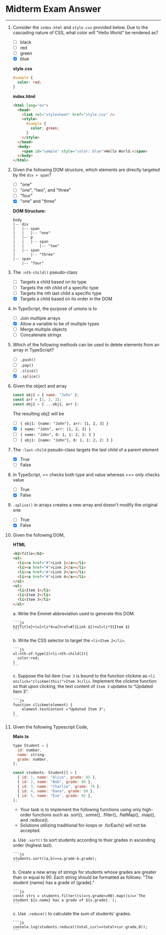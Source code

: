 # Midterm Exam Answer

---

1. Consider the `index.html` and `style.css` provided below. Due to the cascading nature of CSS, what color will "Hello World" be rendered as?

   - [ ] black
   - [ ] red
   - [ ] green
   - [x] blue

   **style.css**

   ```css
   #sample {
     color: red;
   }
   ```

   **index.html**

   ```html
   <html lang="en">
     <head>
       <link rel="stylesheet" href="style.css" />
       <style>
         #sample {
           color: green;
         }
       </style>
     </head>
     <body>
       <span id="sample" style="color: blue">Hello World.</span>
     </body>
   </html>
   ```

2. Given the following DOM structure, which elements are directly targeted by the `div > span`?

   - [ ] "one"
   - [ ] "one", "two", and "three"
   - [ ] "four"
   - [x] "one" and "three"

   **DOM Structure:**

   ```
   body
   |-- div
   |   |-- span
   |   |   |-- "one"
   |   |-- p
   |   |   |-- span
   |   |       |-- "two"
   |   |-- span
   |       |-- "three"
   |-- span
       |-- "four"
   ```

3. The `:nth-child()` pseudo-class

   - [ ] Targets a child based on its type
   - [ ] Targets the nth child of a specific type
   - [ ] Targets the nth last child a specific type
   - [x] Targets a child based on its order in the DOM

4. In TypeScript, the purpose of unions is to

   - [ ] Join multiple arrays
   - [x] Allow a variable to be of multiple types
   - [ ] Merge multiple objects
   - [ ] Concatenate strings

5. Which of the following methods can be used to delete elements from an array in TypeScript?

   - [ ] `.push()`
   - [ ] `.pop()`
   - [ ] `.slice()`
   - [x] `.splice()`

6. Given the object and array

   ```js
   const obj1 = { name: "John" };
   const arr = [1, 2, 3];
   const obj2 = { ...obj1, arr };
   ```

   The resulting obj2 will be

   - [ ] `{ obj1: {name: "John"}, arr: [1, 2, 3] }`
   - [x] `{ name: "John", arr: [1, 2, 3] }`
   - [ ] `{ name: "John", 0: 1, 1: 2, 2: 3 }`
   - [ ] `{ obj1: {name: "John"}, 0: 1, 1: 2, 2: 3 }`

7. The `:last-child` pseudo-class targets the last child of a parent element

   - [x] True
   - [ ] False

8. In TypeScript, == checks both type and value whereas === only checks value

   - [ ] True
   - [x] False

9. `.splice()` in arrays creates a new array and doesn't modify the original one

   - [ ] True
   - [x] False

10. Given the following DOM,

    **HTML**

    ```html
    <h2>Title</h2>
    <ul>
      <li><a href="#">Link 1</a></li>
      <li><a href="#">Link 2</a></li>
      <li><a href="#">Link 3</a></li>
      <li><a href="#">Link 4</a></li>
    </ul>
    <ul>
      <li>Item 1</li>
      <li>Item 2</li>
      <li>Item 3</li>
    </ul>
    ```

    a. Write the Emmet abbreviation used to generate this DOM.

    ````{admonition} Answer
    ```js
    h2{Title}+(ul>li*4>a[href=#]{Link $})+ul>li*3{Item $}
    ```
    ````

    b. Write the CSS selector to target the `<li>Item 2</li>`.

    ````{admonition} Answer
    ```js
    ul:nth-of-type(2)>li:nth-child(2){
      color:red;
    }
    ```
    ````

    c. Suppose the list item `Item 3` is bound to the function clickme as `<li onclick="clickme(this)">Item 3</li>`. Implement the clickme function so that upon clicking, the text content of `Item 3` updates to “Updated Item 3”.

    ````{admonition} Answer
    ```js
    function clickme(element) {
        element.textContent ="Updated Item 3";
    }
    ```
    ````

11. Given the following Typescript Code,

    **Main.ts**

    ```js
    type Student = {
      id: number,
      name: string,
      grade: number,
    };

    const students: Student[] = [
      { id: 1, name: "Alice", grade: 85 },
      { id: 2, name: "Bob", grade: 90 },
      { id: 3, name: "Charlie", grade: 78 },
      { id: 4, name: "Dana", grade: 88 },
      { id: 5, name: "Eve", grade: 92 },
    ];
    ```

    - Your task is to implement the following functions using only high-order functions such as .sort(), .some(), .filter(), .flatMap(), .map(), and .reduce().
    - Solutions utilizing traditional for-loops or .forEach() will not be accepted.

    a. Use `.sort()` to sort students according to their grades in ascending order (highest last).

    ````{admonition} Answer
    ```js
    students.sort((a,b)=>a.grade-b.grade);
    ```
    ````

    b. Create a new array of strings for students whose grades are greater than or equal to 90. Each string should be formatted as follows: "The student {name} has a grade of {grade}."

    ````{admonition} Answer
    ```js
    const strs = students.filter((s)=>s.grade>=90).map((s)=>`The student ${s.name} has a grade of ${s.grade}.`);
    ```
    ````

    c. Use `.reduce()` to calculate the sum of students' grades.

    ````{admonition} Answer
    ```js
    console.log(students.reduce((total,cur)=>total+cur.grade,0));
    ```
    ````

   <!-- 5. In TypeScript, what does the `??` operator do?

      - [ ] Compares values.
      - [ ] Acts as a logical AND operator.
      - [x] Acts as a coalesce operator, returning the right-hand operand if the left-hand operand is null or undefined.
      - [ ] Tells the compiler to trust that the preceding value is not null or undefined.

   1. In Vue.js, the `v-model` directive is used for

      - [x] Two-way data binding
      - [ ] Event handling
      - [ ] Conditional rendering
      - [ ] Looping through arrays

   2. Which of the following is NOT a Vue.js 3 lifecycle function?

      - [ ] `onMounted()`
      - [ ] `onUpdated()`
      - [ ] `onBeforeMount()`
      - [x] `onBeforeCreate()`

   3. **(bonus)**Examine the provided DOM structure. Without any Event Modifier, the events originating from "one" propagate in the order: $span > p > div$. Now, if we add the `.capture` modifier to the `@click` event on the second paragraph, in which order will the events originating from "two” propagate

      - [ ] $span > p > div$
      - [x] $p > span > div$
      - [ ] $span > p$
      - [ ] $p > span$

      **DOM Structure:**

      ```
      div
      |-- p
      |   |-- span
      |       |-- "one"
      |-- p @click.capture
          |-- span
              |-- "two"
      ```

   4. Web Client/Server Architecture only supports static read-only web apps

      - [ ] True
      - [x] False

   5. The CSS property position: relative takes an element out of the normal document flow and positions it based on its closest positioned parent

      - [ ] True
      - [x] False-->

   <!-- 1. Vue.js 3.x allows only one-way data binding

      - [ ] True
      - [x] False

   6.  Examine the provided Vue component code in App.vue

       **App.vue**

       ```js
       <template>
         <h1>{{ who }} is {{ age }}</h1>
         <p>Enter your name: <input id="name" type="text" v-bind:value="who" /></p>
         <p>
           Pick an age:
           <input id="age" type="range" v-model.number="age" min="1" max="100" />
         </p>
       </template>
       <script setup lang="ts">
       import { ref } from "vue";
       const who = "Alice";
       const age = 21;
       </script>
       ```

       a. How can you implement two-way binding for the text input element with the ID "name"?

       ````{admonition} Answer
       ```js
       <input id="name" type="text" v-model="who" />
       ```
       ````

       b. How can you apply Vue's Reactive Reference to the variables `who` and `age`?

       ````{admonition} Answer
       ```js
       const who = ref("Alice");
       const age = ref(21);
       ```
       ````

       c.**(bonus)** The initial setup uses one-way binding for the text input element with the ID "name". What problems might arise in this situation?

       ```{admonition} Answer
       When we change the name in the textbox "name", the variable `who` won't change, so the displayed name in the `<h1>{{ who }} is {{ age }}</h1>` won't be updated.
       ```

       d.**(bonus)** What potential issues might arise if we don't utilize Vue's Reactive Reference for the variables `who` and `age`?

       ```{admonition} Answer
       When we change the name in the textbox "name" or the age using the input range. the variables `who` and `age` cannot be changed, because they are const.
       Without using Vue's reactivity system (like ref or reactive), the variables `who` and `age` won't trigger updates in the DOM when their values change. This means the user interface won't reflect the current state of these variables, leading to a stale or misleading display. Additionally, when we change the name in the textbox "name" or the age in the input range, it attempts to reassign the const variables, which will result in a runtime error since const variables cannot be reassigned.
       ``` -->
